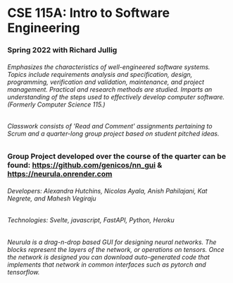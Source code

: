 # CSE 115A: Intro to Software Engineering

### Spring 2022 with Richard Jullig

###### Emphasizes the characteristics of well-engineered software systems. Topics include requirements analysis and specification, design, programming, verification and validation, maintenance, and project management. Practical and research methods are studied. Imparts an understanding of the steps used to effectively develop computer software. (Formerly Computer Science 115.)

###### Classwork consists of 'Read and Comment' assignments pertaining to Scrum and a quarter-long group project based on student pitched ideas.


### Group Project developed over the course of the quarter can be found: https://github.com/genicos/nn_gui & https://neurula.onrender.com
###### Developers: Alexandra Hutchins, Nicolas Ayala, Anish Pahilajani, Kat Negrete, and Mahesh Vegiraju
###### Technologies: Svelte, javascript, FastAPI, Python, Heroku

###### Neurula is a drag-n-drop based GUI for designing neural networks. The blocks represent the layers of the network, or operations on tensors. Once the network is designed you can download auto-generated code that implements that network in common interfaces such as pytorch and tensorflow.
